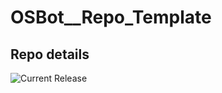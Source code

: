 # OSBot__Repo_Template

## Repo details

![Current Release](https://img.shields.io/badge/release-v0.1.15-blue)
